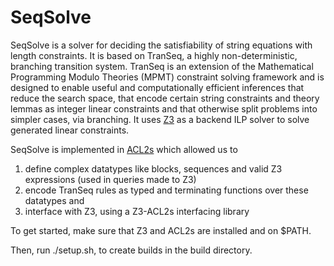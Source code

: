 # SeqSolve
SeqSolve is a solver for deciding the satisfiability of string equations with length constraints. It is based on TranSeq, a highly non-deterministic, branching transition system. TranSeq is an extension of the Mathematical Programming Modulo Theories (MPMT) constraint solving framework and is designed to enable useful and computationally efficient inferences that reduce the search space, that encode certain string constraints and theory lemmas as integer linear constraints and that otherwise split problems into simpler cases, via branching. It uses [Z3](https://github.com/Z3Prover/z3) as a backend ILP solver to solve generated linear constraints.

SeqSolve is implemented in [ACL2s](http://acl2s.ccs.neu.edu) which allowed us to 
1. define complex datatypes like blocks, sequences and valid Z3 expressions (used in queries made to Z3)
2. encode TranSeq rules as typed and terminating functions over these datatypes and 
3. interface with Z3, using a Z3-ACL2s interfacing library

To get started, make sure that Z3 and ACL2s are installed and on $PATH.

Then, run ./setup.sh, to create builds in the build directory.
